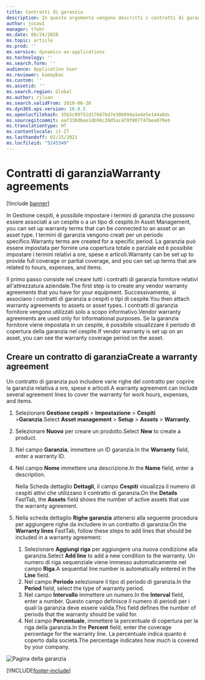 ```yaml
---
title: Contratti di garanzia
description: In questo argomento vengono descritti i contratti di garanzia in Gestione cespiti.
author: josaw1
manager: tfehr
ms.date: 08/24/2020
ms.topic: article
ms.prod: ''
ms.service: dynamics-ax-applications
ms.technology: ''
ms.search.form: ''
audience: Application User
ms.reviewer: kamaybac
ms.custom: ''
ms.assetid: ''
ms.search.region: Global
ms.author: riluan
ms.search.validFrom: 2019-08-30
ms.dyn365.ops.version: 10.0.5
ms.openlocfilehash: 35b5c89751d17687bd7e306094a1e4e5e144a8dc
ms.sourcegitcommit: eaf330dbee1db96c20d5ac479f007747bea079eb
ms.translationtype: HT
ms.contentlocale: it-IT
ms.lasthandoff: 02/15/2021
ms.locfileid: "5245349"
---
```

# <a name="warranty-agreements"></a><span data-ttu-id="548b3-103">Contratti di garanzia</span><span class="sxs-lookup"><span data-stu-id="548b3-103">Warranty agreements</span></span>

[!include [banner](../../includes/banner.md)]

 


<span data-ttu-id="548b3-104">In Gestione cespiti, è possibile impostare i termini di garanzia che possono essere associati a un cespite o a un tipo di cespite.</span><span class="sxs-lookup"><span data-stu-id="548b3-104">In Asset Management, you can set up warranty terms that can be connected to an asset or an asset type.</span></span> <span data-ttu-id="548b3-105">I termini di garanzia vengono creati per un periodo specifico.</span><span class="sxs-lookup"><span data-stu-id="548b3-105">Warranty terms are created for a specific period.</span></span> <span data-ttu-id="548b3-106">La garanzia può essere impostata per fornire una copertura totale o parziale ed è possibile impostare i termini relativi a ore, spese e articoli.</span><span class="sxs-lookup"><span data-stu-id="548b3-106">Warranty can be set up to provide full coverage or partial coverage, and you can set up terms that are related to hours, expenses, and items.</span></span>

<span data-ttu-id="548b3-107">Il primo passo consiste nel creare tutti i contratti di garanzia fornitore relativi all'attrezzatura aziendale.</span><span class="sxs-lookup"><span data-stu-id="548b3-107">The first step is to create any vendor warranty agreements that you have for your equipment.</span></span> <span data-ttu-id="548b3-108">Successivamente, si associano i contratti di garanzia a cespiti o tipi di cespite.</span><span class="sxs-lookup"><span data-stu-id="548b3-108">You then attach warranty agreements to assets or asset types.</span></span> <span data-ttu-id="548b3-109">I contratti di garanzia fornitore vengono utilizzati solo a scopo informativo.</span><span class="sxs-lookup"><span data-stu-id="548b3-109">Vendor warranty agreements are used only for informational purposes.</span></span> <span data-ttu-id="548b3-110">Se la garanzia fornitore viene impostata in un cespite, è possibile visualizzare il periodo di copertura della garanzia nel cespite.</span><span class="sxs-lookup"><span data-stu-id="548b3-110">If vendor warranty is set up on an asset, you can see the warranty coverage period on the asset.</span></span>

## <a name="create-a-warranty-agreement"></a><span data-ttu-id="548b3-111">Creare un contratto di garanzia</span><span class="sxs-lookup"><span data-stu-id="548b3-111">Create a warranty agreement</span></span>

<span data-ttu-id="548b3-112">Un contratto di garanzia può includere varie righe del contratto per coprire la garanzia relativa a ore, spese e articoli.</span><span class="sxs-lookup"><span data-stu-id="548b3-112">A warranty agreement can include several agreement lines to cover the warranty for work hours, expenses, and items.</span></span>

1. <span data-ttu-id="548b3-113">Selezionare **Gestione cespiti** \> **Impostazione** \> **Cespiti** \>**Garanzia**.</span><span class="sxs-lookup"><span data-stu-id="548b3-113">Select **Asset management** \> **Setup** \> **Assets** \> **Warranty**.</span></span>
2. <span data-ttu-id="548b3-114">Selezionare **Nuovo** per creare un prodotto.</span><span class="sxs-lookup"><span data-stu-id="548b3-114">Select **New** to create a product.</span></span>
3. <span data-ttu-id="548b3-115">Nel campo **Garanzia**, immettere un ID garanzia.</span><span class="sxs-lookup"><span data-stu-id="548b3-115">In the **Warranty** field, enter a warranty ID.</span></span> 
4. <span data-ttu-id="548b3-116">Nel campo **Nome** immettere una descrizione.</span><span class="sxs-lookup"><span data-stu-id="548b3-116">In the **Name** field, enter a description.</span></span>

    <span data-ttu-id="548b3-117">Nella Scheda dettaglio **Dettagli**, il campo **Cespiti** visualizza il numero di cespiti attivi che utilizzano il contratto di garanzia.</span><span class="sxs-lookup"><span data-stu-id="548b3-117">On the **Details** FastTab, the **Assets** field shows the number of active assets that use the warranty agreement.</span></span>

5. <span data-ttu-id="548b3-118">Nella scheda dettaglio **Righe garanzia** attenersi alla seguente procedura per aggiungere righe da includere in un contratto di garanzia:</span><span class="sxs-lookup"><span data-stu-id="548b3-118">On the **Warranty lines** FastTab, follow these steps to add lines that should be included in a warranty agreement:</span></span>

    1. <span data-ttu-id="548b3-119">Selezionare **Aggiungi riga** per aggiungere una nuova condizione alla garanzia.</span><span class="sxs-lookup"><span data-stu-id="548b3-119">Select **Add line** to add a new condition to the warranty.</span></span> <span data-ttu-id="548b3-120">Un numero di riga sequenziale viene immesso automaticamente nel campo **Riga**.</span><span class="sxs-lookup"><span data-stu-id="548b3-120">A sequential line number is automatically entered in the **Line** field.</span></span>
    2. <span data-ttu-id="548b3-121">Nel campo **Periodo** selezionare il tipo di periodo di garanzia.</span><span class="sxs-lookup"><span data-stu-id="548b3-121">In the **Period** field, select the type of warranty period.</span></span>
    3. <span data-ttu-id="548b3-122">Nel campo **Intervallo** immettere un numero.</span><span class="sxs-lookup"><span data-stu-id="548b3-122">In the **Interval** field, enter a number.</span></span> <span data-ttu-id="548b3-123">Questo campo definisce il numero di periodi per i quali la garanzia deve essere valida.</span><span class="sxs-lookup"><span data-stu-id="548b3-123">This field defines the number of periods that the warranty should be valid for.</span></span>
    4. <span data-ttu-id="548b3-124">Nel campo **Percentuale**, immettere la percentuale di copertura per la riga della garanzia.</span><span class="sxs-lookup"><span data-stu-id="548b3-124">In the **Percent** field, enter the coverage percentage for the warranty line.</span></span> <span data-ttu-id="548b3-125">La percentuale indica quanto è coperto dalla società.</span><span class="sxs-lookup"><span data-stu-id="548b3-125">The percentage indicates how much is covered by your company.</span></span>

![Pagina della garanzia](media/01-warranty.png)


[!INCLUDE[footer-include](../../../includes/footer-banner.md)]